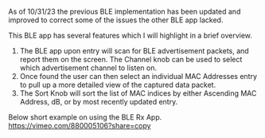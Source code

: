 As of 10/31/23 the previous BLE implementation has been updated and improved to correct some of the issues the other BLE app lacked.

This BLE app has several features which I will highlight in a brief overview.

1. The BLE app upon entry will scan for BLE advertisement packets, and report them on the screen. The Channel knob can be used to select which advertisement channel to listen on.
2. Once found the user can then select an individual MAC Addresses entry to pull up a more detailed view of the captured data packet.
3. The Sort Knob will sort the list of MAC indices by either Ascending MAC Address, dB, or by most recently updated entry.

Below short example on using the BLE Rx App.
https://vimeo.com/880005106?share=copy